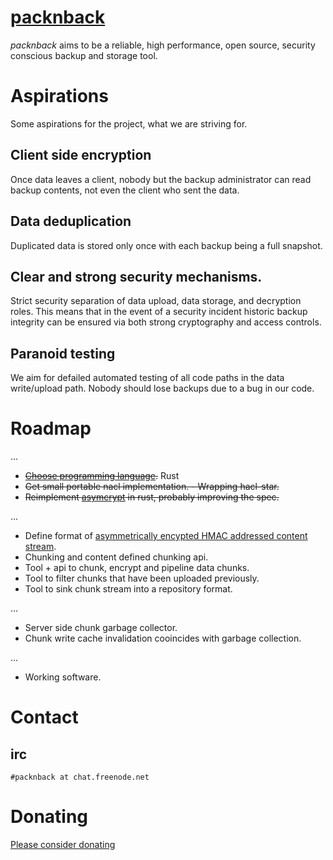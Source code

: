 # [packnback](https://packnback.github.io)

*packnback* aims to be a reliable, high performance, open source, security conscious backup and storage
tool.

# Aspirations

Some aspirations for the project, what we are striving for.

## Client side encryption

Once data leaves a client, nobody but the backup administrator can read backup contents, not even
the client who sent the data.

## Data deduplication

Duplicated data is stored only once with each backup being a full snapshot.

## Clear and strong security mechanisms.

Strict security separation of data upload, data storage, and decryption roles.
This means that in the event of a security incident historic backup integrity can be ensured via
both strong cryptography and access controls.

## Paranoid testing

We aim for defailed automated testing of all code paths in the data write/upload path.
Nobody should lose backups due to a bug in our code.

# Roadmap

...

- ~~[Choose programming language](https://packnback.github.io/blog/programming_languages/).~~ Rust
- ~~Get small portable nacl implementation. - Wrapping hacl-star.~~
- ~~Reimplement [asymcrypt](https://packnback.github.io/blog/asymmetric_encryption/) in rust, probably improving the spec.~~

...

- Define format of [asymmetrically encypted HMAC addressed content stream](https://packnback.github.io/blog/dedup_and_encryption/).
- Chunking and content defined chunking api.
- Tool + api to chunk, encrypt and pipeline data chunks.
- Tool to filter chunks that have been uploaded previously.
- Tool to sink chunk stream into a repository format.

...

- Server side chunk garbage collector.
- Chunk write cache invalidation cooincides with garbage collection.

...

- Working software.

# Contact

## irc
```#packnback at chat.freenode.net```

# Donating

[Please consider donating](https://packnback.github.io/donate/)